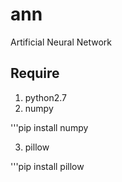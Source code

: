 # ann
Artificial Neural Network

## Require
1. python2.7
2. numpy

'''pip install numpy

3. pillow

'''pip install pillow
